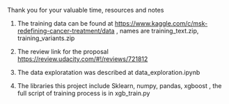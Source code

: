 Thank you for your valuable time, resources and notes 

1. The training data can be found at https://www.kaggle.com/c/msk-redefining-cancer-treatment/data , names are training_text.zip, training_variants.zip

2. The review link for the proposal  https://review.udacity.com/#!/reviews/721812

3. The data exploratation was described at data_exploration.ipynb

4. The libraries this project include Sklearn, numpy, pandas, xgboost , the full script of training process is in xgb_train.py

